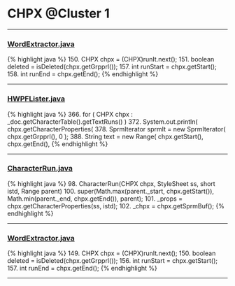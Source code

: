 # CHPX @Cluster 1

***

### [WordExtractor.java](https://searchcode.com/codesearch/view/48925096/)
{% highlight java %}
150. CHPX chpx = (CHPX)runIt.next();
151. boolean deleted = isDeleted(chpx.getGrpprl());
157. int runStart = chpx.getStart();
158. int runEnd = chpx.getEnd();
{% endhighlight %}

***

### [HWPFLister.java](https://searchcode.com/codesearch/view/97384386/)
{% highlight java %}
366. for ( CHPX chpx : _doc.getCharacterTable().getTextRuns() )
372.         System.out.println( chpx.getCharacterProperties(
378.         SprmIterator sprmIt = new SprmIterator( chpx.getGrpprl(), 0 );
388.         String text = new Range( chpx.getStart(), chpx.getEnd(),
{% endhighlight %}

***

### [CharacterRun.java](https://searchcode.com/codesearch/view/97384484/)
{% highlight java %}
98. CharacterRun(CHPX chpx, StyleSheet ss, short istd, Range parent)
100.   super(Math.max(parent._start, chpx.getStart()), Math.min(parent._end, chpx.getEnd()), parent);
101.   _props = chpx.getCharacterProperties(ss, istd);
102.   _chpx = chpx.getSprmBuf();
{% endhighlight %}

***

### [WordExtractor.java](https://searchcode.com/codesearch/view/138792453/)
{% highlight java %}
149. CHPX chpx = (CHPX)runIt.next();
150. boolean deleted = isDeleted(chpx.getGrpprl());
156. int runStart = chpx.getStart();
157. int runEnd = chpx.getEnd();
{% endhighlight %}

***

